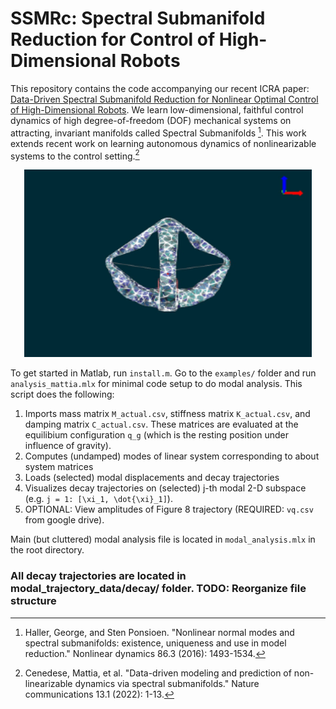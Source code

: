 # SSMRc: Spectral Submanifold Reduction for Control of High-Dimensional Robots

This repository contains the code accompanying our recent ICRA paper: [Data-Driven Spectral Submanifold Reduction for Nonlinear Optimal Control of High-Dimensional Robots](https://arxiv.org/abs/2209.05712). We learn low-dimensional, faithful control dynamics of high degree-of-freedom (DOF) mechanical systems on attracting, invariant manifolds called Spectral Submanifolds [^1]. This work extends recent work on learning autonomous dynamics of nonlinearizable systems to the control setting.[^2] 

<p align="center">
  <img width="460" height="300" src="images/soft-robot.png">
</p>

To get started in Matlab, run ``install.m``. 
Go to the ``examples/`` folder and run ``analysis_mattia.mlx`` for minimal code setup to do modal analysis. This script does the following:

1. Imports mass matrix ``M_actual.csv``, stiffness matrix ``K_actual.csv``, and damping matrix ``C_actual.csv``. These matrices are evaluated at the equilibium configuration ``q_g`` (which is the resting position under influence of gravity).
2. Computes (undamped) modes of linear system corresponding to about system matrices
3. Loads (selected) modal displacements and decay trajectories
4. Visualizes decay trajectories on (selected) j-th modal 2-D subspace (e.g. ``j = 1: [\xi_1, \dot{\xi}_1]``).
5. OPTIONAL: View amplitudes of Figure 8 trajectory (REQUIRED: ``vq.csv`` from google drive).

Main (but cluttered) modal analysis file is located in ``modal_analysis.mlx`` in the root directory.

<h3>All decay trajectories are located in modal_trajectory_data/decay/ folder. TODO: Reorganize file structure</h3>

[^1]: Haller, George, and Sten Ponsioen. "Nonlinear normal modes and spectral submanifolds: existence, uniqueness and use in model reduction." Nonlinear dynamics 86.3 (2016): 1493-1534.
[^2]: Cenedese, Mattia, et al. "Data-driven modeling and prediction of non-linearizable dynamics via spectral submanifolds." Nature communications 13.1 (2022): 1-13.
